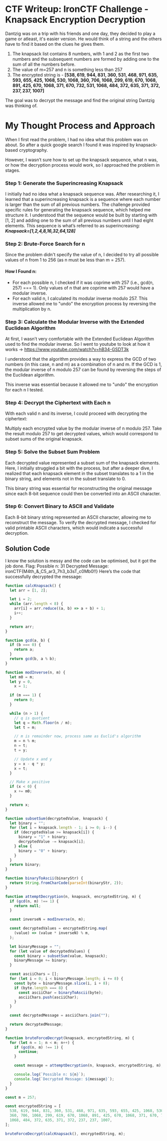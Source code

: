 # CTF Writeup: IronCTF Challenge - Knapsack Encryption Decryption

Dantzig was on a trip with his friends and one day, they decided to play a game or atleast, it's easier version. He would think of a string and the others have to find it based on the clues he gives them.

1. The knapsack list contains 8 numbers, with 1 and 2 as the first two numbers and the subsequent numbers are formed by adding one to the sum of all the numbers before.
2. The value of m=257 and n is something less than 257
3. The encrypted string is -
   **[538, 619, 944, 831, 360, 531, 468, 971, 635, 593, 655, 425, 1068, 530, 1068, 360, 706, 1068, 299, 619, 670, 1068, 891, 425, 670, 1068, 371, 670, 732, 531, 1068, 484, 372, 635, 371, 372, 237, 237, 1007]**

The goal was to decrypt the message and find the original string Dantzig was thinking of.

# My Thought Process and Approach

When I first read the problem, I had no idea what this problem was on about.
So after a quick google search I found it was inspired by knapsack-based cryptography.

However, I wasn’t sure how to set up the knapsack sequence, what n was, or how the decryption process would work, so I approached the problem in stages.

### Step 1: Generate the Superincreasing Knapsack

I initially had no idea what a knapsack sequence was. After researching it, I learned that a superincreasing knapsack is a sequence where each number is larger than the sum of all previous numbers.
The challenge provided specific rules for generating the knapsack sequence, which helped me structure it. I understood that the sequence would be built by starting with [1, 2] and adding one to the sum of all previous numbers until I had eight elements. This sequence is what’s referred to as superincreasing:
**_Knapsack=[1,2,4,8,16,32,64,128]_**

### Step 2: Brute-Force Search for n

Since the problem didn't specify the value of n, I decided to try all possible values of n from 1 to 256 (as n must be less than m = 257).

#### How I Found n:

- For each possible n, I checked if it was coprime with 257 (i.e., gcd(n, 257) === 1). Only values of n that are coprime with 257 would have a modular inverse.
- For each valid n, I calculated its modular inverse modulo 257. This inverse allowed me to "undo" the encryption process by reversing the multiplication by n.

### Step 3: Calculate the Modular Inverse with the Extended Euclidean Algorithm

At first, I wasn’t very comfortable with the Extended Euclidean Algorithm used to find the modular inverse. So I went to youtube to look at how it works -> https://www.youtube.com/watch?v=hB34-GSDT3k

I understood that the algorithm provides a way to express the GCD of two numbers (in this case, n and m) as a combination of n and m. If the GCD is 1, the modular inverse of n modulo 257 can be found by reversing the steps of the Euclidean algorithm.

This inverse was essential because it allowed me to "undo" the encryption for each n I tested.

### Step 4: Decrypt the Ciphertext with Each n

With each valid n and its inverse, I could proceed with decrypting the ciphertext:

Multiply each encrypted value by the modular inverse of n modulo 257.
Take the result modulo 257 to get decrypted values, which would correspond to subset sums of the original knapsack.

### Step 5: Solve the Subset Sum Problem

Each decrypted value represented a subset sum of the knapsack elements. Here, I initially struggled a bit with the process, but after a deeper dive, I realized that each knapsack element in the subset translates to a 1 in the binary string, and elements not in the subset translate to 0.

This binary string was essential for reconstructing the original message since each 8-bit sequence could then be converted into an ASCII character.

### Step 6: Convert Binary to ASCII and Validate

Each 8-bit binary string represented an ASCII character, allowing me to reconstruct the message. To verify the decrypted message, I checked for valid printable ASCII characters, which would indicate a successful decryption.

## Solution Code

I know the solution is messy and the code can be optimised, but it got the job done.
Flag: Possible n: 31
Decrypted Message: ironCTF{M4th\_&_C5_ar3_7h3_b3sT_c0Mb0!!}
Here’s the code that successfully decrypted the message:

```js
function calcKnapsack() {
  let arr = [1, 2];

  let i = 2;
  while (arr.length < 8) {
    arr[i] = arr.reduce((a, b) => a + b) + 1;
    i++;
  }

  return arr;
}

function gcd(a, b) {
  if (b === 0) {
    return a;
  }
  return gcd(b, a % b);
}

function modInverse(n, m) {
  let m0 = m;
  let y = 0,
    x = 1;

  if (m === 1) {
    return 0;
  }

  while (n > 1) {
    // q is quotient
    let q = Math.floor(n / m);
    let t = m;

    // m is remainder now, process same as Euclid's algorithm
    m = n % m;
    n = t;
    t = y;

    // Update x and y
    y = x - q * y;
    x = t;
  }

  // Make x positive
  if (x < 0) {
    x += m0;
  }

  return x;
}

function subsetSum(decryptedValue, knapsack) {
  let binary = "";
  for (let i = knapsack.length - 1; i >= 0; i--) {
    if (decryptedValue >= knapsack[i]) {
      binary = "1" + binary;
      decryptedValue -= knapsack[i];
    } else {
      binary = "0" + binary;
    }
  }
  return binary;
}

function binaryToAscii(binaryStr) {
  return String.fromCharCode(parseInt(binaryStr, 2));
}

function attemptDecryption(n, knapsack, encryptedString, m) {
  if (gcd(n, m) !== 1) {
    return null;
  }

  const inverseN = modInverse(n, m);

  const decryptedValues = encryptedString.map(
    (value) => (value * inverseN) % m,
  );

  let binaryMessage = "";
  for (let value of decryptedValues) {
    const binary = subsetSum(value, knapsack);
    binaryMessage += binary;
  }

  const asciiChars = [];
  for (let i = 0; i < binaryMessage.length; i += 8) {
    const byte = binaryMessage.slice(i, i + 8);
    if (byte.length === 8) {
      const asciiChar = binaryToAscii(byte);
      asciiChars.push(asciiChar);
    }
  }

  const decryptedMessage = asciiChars.join("");

  return decryptedMessage;
}

function bruteForceDecrypt(knapsack, encryptedString, m) {
  for (let n = 1; n < m; n++) {
    if (gcd(n, m) !== 1) {
      continue;
    }

    const message = attemptDecryption(n, knapsack, encryptedString, m);

    console.log(`Possible n: ${n}`);
    console.log(`Decrypted Message: ${message}`);
  }
}

const m = 257;

const encryptedString = [
  538, 619, 944, 831, 360, 531, 468, 971, 635, 593, 655, 425, 1068, 530, 1068,
  360, 706, 1068, 299, 619, 670, 1068, 891, 425, 670, 1068, 371, 670, 732, 531,
  1068, 484, 372, 635, 371, 372, 237, 237, 1007,
];

bruteForceDecrypt(calcKnapsack(), encryptedString, m);
```
